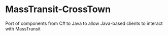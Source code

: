 MassTransit-CrossTown
=====================

Port of components from C# to Java to allow Java-based clients to interact with MassTransit
